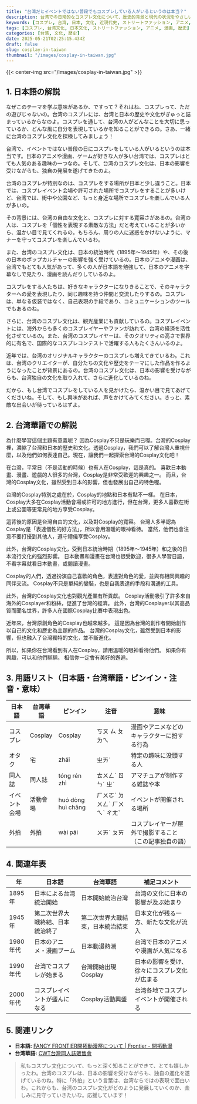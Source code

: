 ```yaml
---
title: "台湾だとイベントではない普段でもコスプレしている人がいるというのは本当？"
description: 台湾での日常的なコスプレ文化について、歴史的背景と現代の状況をやさしい日本語と台湾華語で解説します。
keywords: [コスプレ, 台湾, 日本, 文化, 近現代史, ストリートファッション, アニメ, 漫画]
tags: [コスプレ, 台湾文化, 日本文化, ストリートファッション, アニメ, 漫画, 歴史]
categories: [台湾, 文化, 歴史]
date: 2025-05-21T02:25:15.434Z
draft: false
slug: cosplay-in-taiwan
thumbnail: "/images/cosplay-in-taiwan.jpg"
---
```


{{< center-img src="/images/cosplay-in-taiwan.jpg" >}}

## 1. 日本語の解説

なぜこのテーマを学ぶ意味があるか、ですって？それはね、コスプレって、ただの遊びじゃないの。台湾のコスプレには、台湾と日本の歴史や文化がぎゅっと詰まっているからなのよ。コスプレを通して、台湾の人がどんなことを大切に思っているか、どんな風に自分を表現しているかを知ることができるの。さあ、一緒に台湾のコスプレ文化を探検してみましょう！

台湾で、イベントではない普段の日にコスプレをしている人がいるというのは本当です。日本のアニメや漫画、ゲームが好きな人が多い台湾では、コスプレはとても人気のある趣味の一つなの。そして、台湾のコスプレ文化は、日本の影響を受けながらも、独自の発展を遂げてきたのよ。

台湾のコスプレが特別なのは、コスプレをする場所が日本と少し違うこと。日本では、コスプレイベント会場や許可された場所でコスプレをすることが多いけど、台湾では、街中や公園など、もっと身近な場所でコスプレを楽しんでいる人が多いの。

その背景には、台湾の自由な文化と、コスプレに対する寛容さがあるの。台湾の人は、コスプレを「個性を表現する素敵な方法」だと考えていることが多いから、温かい目で見てくれるの。もちろん、周りの人に迷惑をかけないように、マナーを守ってコスプレを楽しんでいるわ。

また、台湾のコスプレ文化は、日本の統治時代（1895年～1945年）や、その後の日本のポップカルチャーの影響を強く受けているの。日本のアニメや漫画は、台湾でもとても人気があって、多くの人が日本語を勉強して、日本のアニメを字幕なしで見たり、漫画を読んだりしているのよ。

コスプレをする人たちは、好きなキャラクターになりきることで、そのキャラクターへの愛を表現したり、同じ趣味を持つ仲間と交流したりするの。コスプレは、単なる仮装ではなく、自己表現の手段であり、コミュニケーションのツールでもあるのね。

さらに、台湾のコスプレ文化は、観光産業にも貢献しているの。コスプレイベントには、海外からも多くのコスプレイヤーやファンが訪れて、台湾の経済を活性化させているの。また、台湾のコスプレイヤーは、そのクオリティの高さで世界的に有名で、国際的なコスプレコンテストで活躍する人もたくさんいるのよ。

近年では、台湾のオリジナルキャラクターのコスプレも増えてきているわ。これは、台湾のクリエイターが、自分たちの文化や歴史をテーマにした作品を作るようになったことが背景にあるの。台湾のコスプレ文化は、日本の影響を受けながらも、台湾独自の文化を取り入れて、さらに進化しているのね。

だから、もし台湾でコスプレをしている人を見かけたら、温かい目で見てあげてくださいね。そして、もし興味があれば、声をかけてみてください。きっと、素敵な出会いが待っているはずよ。

## 2. 台湾華語での解説

為什麼學習這個主題有意義呢？ 因為Cosplay不只是玩樂而已喔。台灣的Cosplay裡，濃縮了台灣和日本的歷史和文化。透過Cosplay，我們可以了解台灣人重視什麼，以及他們如何表達自己。現在，讓我們一起探索台灣的Cosplay文化吧！

在台灣，平常日（不是活動的時候）也有人在Cosplay，這是真的。 喜歡日本動畫、漫畫、遊戲的人很多的台灣，Cosplay是非常受歡迎的興趣之一。 而且，台灣的Cosplay文化，雖然受到日本的影響，但也發展出自己的特色喔。

台灣的Cosplay特別之處在於，Cosplay的地點和日本有點不一樣。 在日本，Cosplay大多在Cosplay活動會場或許可的地方進行，但在台灣，更多人喜歡在街上或公園等更常見的地方享受Cosplay。

這背後的原因是台灣自由的文化，以及對Cosplay的寬容。 台灣人多半認為Cosplay是「表達個性的好方法」，所以會用溫暖的眼神看待。 當然，他們也會注意不要打擾到其他人，遵守禮儀享受Cosplay。

此外，台灣的Cosplay文化，受到日本統治時期（1895年～1945年）和之後的日本流行文化的強烈影響。 日本動畫和漫畫在台灣也很受歡迎，很多人學習日語，不看字幕就看日本動畫，或閱讀漫畫。

Cosplay的人們，透過扮演自己喜歡的角色，表達對角色的愛，並與有相同興趣的同伴交流。 Cosplay不只是單純的變裝，也是自我表達的手段和溝通的工具。

此外，台灣的Cosplay文化也對觀光產業有所貢獻。 Cosplay活動吸引了許多來自海外的Cosplayer和粉絲，促進了台灣的經濟。 此外，台灣的Cosplayer以其高品質而聞名世界，許多人在國際Cosplay比賽中表現出色。

近年來，台灣原創角色的Cosplay也越來越多。 這是因為台灣的創作者開始創作以自己的文化和歷史為主題的作品。 台灣的Cosplay文化，雖然受到日本的影響，但也融入了台灣獨特的文化，並不斷進化。

所以，如果你在台灣看到有人在Cosplay，請用溫暖的眼神看待他們。 如果你有興趣，可以和他們聊聊。 相信你一定會有美好的邂逅。

## 3. 用語リスト（日本語・台湾華語・ピンイン・注音・意味）

| 日本語 | 台湾華語 | ピンイン | 注音 | 意味 |
|---|---|---|---|---|
| コスプレ | Cosplay | Cosplay | ㄎㄡ ㄙ ㄆㄌㄟ | 漫画やアニメなどのキャラクターに扮する行為 |
| オタク | 宅 | zhái | ㄓㄞˊ | 特定の趣味に没頭する人 |
| 同人誌 | 同人誌 | tóng rén zhì | ㄊㄨㄥˊ ㄖㄣˊ ㄓˋ | アマチュアが制作する雑誌や本 |
| イベント会場 | 活動會場 | huó dòng huì chǎng | ㄏㄨㄛˊ ㄉㄨㄥˋ ㄏㄨㄟˋ ㄔㄤˇ | イベントが開催される場所 |
| 外拍 | 外拍 | wài pāi | ㄨㄞˋ ㄆㄞ | コスプレイヤーが屋外で撮影すること（この記事独自の語） |

## 4. 関連年表

| 年 | 日本語 | 台湾華語 | 補足コメント |
|---|---|---|---|
| 1895年 | 日本による台湾統治開始 | 日本開始統治台灣 | 台湾の文化に日本の影響が及ぶ始まり |
| 1945年 | 第二次世界大戦終結、日本統治終了 | 第二次世界大戰結束，日本統治結束 | 日本文化が残る一方、新たな文化が流入 |
| 1980年代 | 日本のアニメ・漫画ブーム | 日本動漫熱潮 | 台湾で日本のアニメや漫画が人気になる |
| 1990年代 | 台湾でコスプレが始まる | 台灣開始出現Cosplay | 日本の影響を受け、徐々にコスプレ文化が広まる |
| 2000年代 | コスプレイベントが盛んになる | Cosplay活動興盛 | 台湾各地でコスプレイベントが開催される |

## 5. 関連リンク

*   **日本語:** [FANCY FRONTIER開拓動漫祭について | Frontier - 開拓動漫](https://www.f-2.com.tw/index.php?q=ff/intro-Japan)
*   **台湾華語:** [CWT台灣同人誌販售會](https://www.comicworld.com.tw/)

> 私もコスプレ文化について、もっと深く知ることができて、とても嬉しかったわ。台湾のコスプレは、日本の影響を受けながらも、独自の進化を遂げているのね。特に「外拍」という言葉は、台湾ならではの表現で面白いわ。これからも、台湾のコスプレ文化がどのように発展していくのか、楽しみに見守っていきたいな。応援しています！
